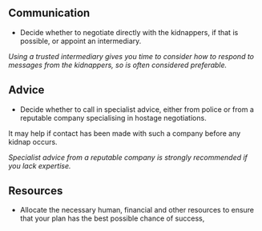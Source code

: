 [Title]: # (Make a Plan)
[Order]: # (15)

## Communication

*   Decide whether to negotiate directly with the kidnappers, if that is possible, or appoint an intermediary.

_Using a trusted intermediary gives you time to consider how to respond to messages from the kidnappers, so is often considered preferable._

## Advice

*   Decide whether to call in specialist advice, either from police or from a reputable company specialising in hostage negotiations.  

It may help if contact has been made with such a company before any kidnap occurs.  

_Specialist advice from a reputable company is strongly recommended if you lack expertise._

## Resources

*   Allocate the necessary human, financial and other resources to ensure that your plan has the best possible chance of success, 
